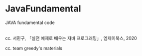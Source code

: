 # JavaFundamental
JAVA fundamental code <br><br>


cc. 서민구, 「실전 예제로 배우는 자바 프로그래밍」, 엠제이북스, 2020

cc. team greedy's materials

